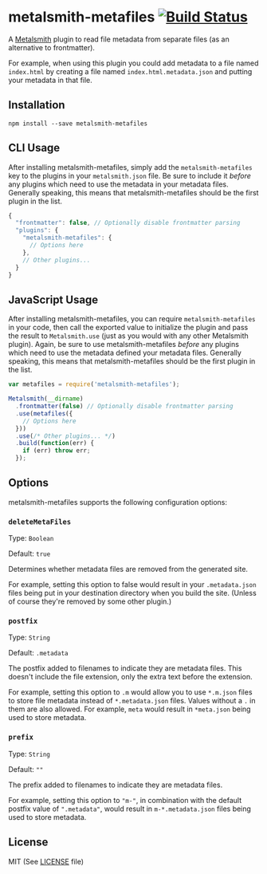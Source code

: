 # metalsmith-metafiles [![Build Status](https://travis-ci.org/Ajedi32/metalsmith-metafiles.svg)](https://travis-ci.org/Ajedi32/metalsmith-metafiles)

A [Metalsmith][metalsmith] plugin to read file metadata from separate files (as
an alternative to frontmatter).

For example, when using this plugin you could add metadata to a file named
`index.html` by creating a file named `index.html.metadata.json` and putting
your metadata in that file.

## Installation

    npm install --save metalsmith-metafiles

## CLI Usage

After installing metalsmith-metafiles, simply add the `metalsmith-metafiles` key
to the plugins in your `metalsmith.json` file. Be sure to include it *before*
any plugins which need to use the metadata in your metadata files. Generally
speaking, this means that metalsmith-metafiles should be the first plugin in the
list.

```javascript
{
  "frontmatter": false, // Optionally disable frontmatter parsing
  "plugins": {
    "metalsmith-metafiles": {
      // Options here
    },
    // Other plugins...
  }
}
```

## JavaScript Usage

After installing metalsmith-metafiles, you can require `metalsmith-metafiles` in
your code, then call the exported value to initialize the plugin and pass the
result to `Metalsmith.use` (just as you would with any other Metalsmith plugin).
Again, be sure to use metalsmith-metafiles *before* any plugins which need to
use the metadata defined your metadata files. Generally speaking, this means
that metalsmith-metafiles should be the first plugin in the list.

```javascript
var metafiles = require('metalsmith-metafiles');

Metalsmith(__dirname)
  .frontmatter(false) // Optionally disable frontmatter parsing
  .use(metafiles({
    // Options here
  }))
  .use(/* Other plugins... */)
  .build(function(err) {
    if (err) throw err;
  });
```

## Options

metalsmith-metafiles supports the following configuration options:

### `deleteMetaFiles`

Type: `Boolean`

Default: `true`

Determines whether metadata files are removed from the generated site.

For example, setting this option to false would result in your `.metadata.json`
files being put in your destination directory when you build the site. (Unless
of course they're removed by some other plugin.)

### `postfix`

Type: `String`

Default: `.metadata`

The postfix added to filenames to indicate they are metadata files. This doesn't
include the file extension, only the extra text before the extension.

For example, setting this option to `.m` would allow you to use `*.m.json` files
to store file metadata instead of `*.metadata.json` files. Values without a `.`
in them are also allowed. For example, `meta` would result in `*meta.json` being
used to store metadata.

### `prefix`

Type: `String`

Default: `""`

The prefix added to filenames to indicate they are metadata files.

For example, setting this option to `"m-"`, in combination with the default
postfix value of `".metadata"`, would result in `m-*.metadata.json` files being
used to store metadata.

## License

MIT (See [LICENSE](./LICENSE) file)

[metalsmith]: https://github.com/segmentio/metalsmith
